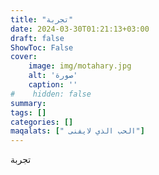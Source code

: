 ```yaml
---
title: "تجربة"
date: 2024-03-30T01:21:13+03:00
draft: false
ShowToc: False
cover:
    image: img/motahary.jpg
    alt: 'صورة'
    caption: ''
#    hidden: false
summary: 
tags: []
categories: []
maqalats: [" الحب الذي لايفنى"]
---
```

تجربة